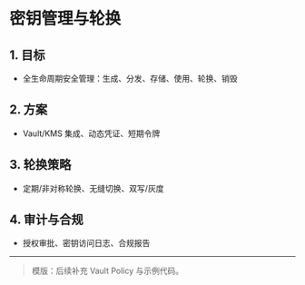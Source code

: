 ﻿# 密钥管理与轮换

## 1. 目标

- 全生命周期安全管理：生成、分发、存储、使用、轮换、销毁

## 2. 方案

- Vault/KMS 集成、动态凭证、短期令牌

## 3. 轮换策略

- 定期/非对称轮换、无缝切换、双写/灰度

## 4. 审计与合规

- 授权审批、密钥访问日志、合规报告

---

> 模版：后续补充 Vault Policy 与示例代码。
